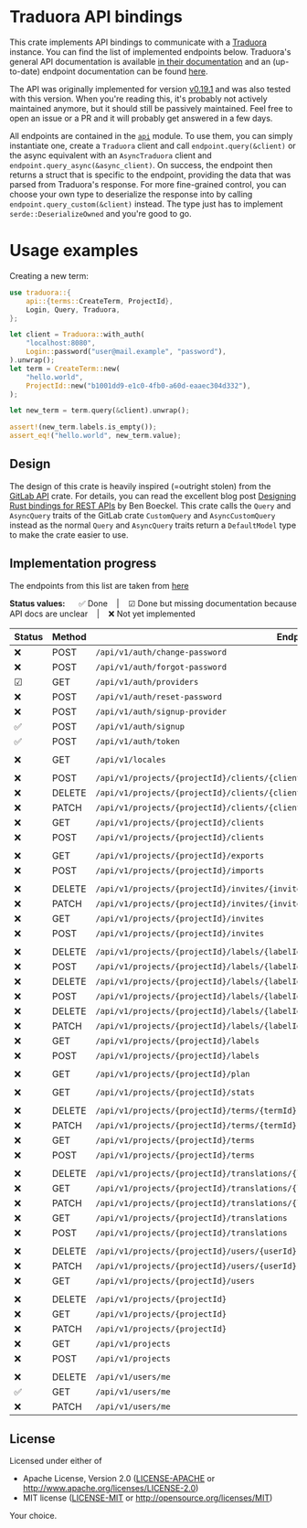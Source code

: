 # Traduora API bindings

This crate implements API bindings to communicate with a [Traduora](https://traduora.co/) instance.
You can find the list of implemented endpoints below. Traduora's general API documentation is available [in their
documentation](https://docs.traduora.co/docs/api/v1/overview) and an (up-to-date) endpoint documentation can be
found [here](https://docs.traduora.co/docs/api/v1/swagger).

The API was originally implemented for version [v0.19.1](https://github.com/ever-co/ever-traduora/releases/tag/v0.19.1) and
was also tested with this version. When you're reading this, it's probably not actively maintained anymore, but it should still
be passively maintained. Feel free to open an issue or a PR and it will probably get answered in a few days.

All endpoints are contained in the [`api`](src/api) module. To use them, you can simply instantiate one, create a `Traduora` client
and call `endpoint.query(&client)` or the async equivalent with an `AsyncTraduora` client and `endpoint.query_async(&async_client)`.
On success, the endpoint then returns a struct that is specific to the endpoint, providing the data that was parsed from Traduora's
response. For more fine-grained control, you can choose your own type to deserialize the response into by calling `endpoint.query_custom(&client)`
instead. The type just has to implement `serde::DeserializeOwned` and you're good to go.

# Usage examples

Creating a new term:
```rust no_run
use traduora::{
    api::{terms::CreateTerm, ProjectId},
    Login, Query, Traduora,
};

let client = Traduora::with_auth(
    "localhost:8080",
    Login::password("user@mail.example", "password"),
).unwrap();
let term = CreateTerm::new(
    "hello.world",
    ProjectId::new("b1001dd9-e1c0-4fb0-a60d-eaaec304d332"),
);

let new_term = term.query(&client).unwrap();

assert!(new_term.labels.is_empty());
assert_eq!("hello.world", new_term.value);
```

## Design

The design of this crate is heavily inspired (=outright stolen) from the [GitLab API](https://gitlab.kitware.com/utils/rust-gitlab) crate.
For details, you can read the excellent blog post [Designing Rust bindings for REST APIs](https://plume.benboeckel.net/~/JustAnotherBlog/designing-rust-bindings-for-rest-ap-is) by Ben Boeckel.
This crate calls the `Query` and `AsyncQuery` traits of the GitLab crate `CustomQuery` and `AsyncCustomQuery` instead as the normal
`Query` and `AsyncQuery` traits return a `DefaultModel` type to make the crate easier to use.

## Implementation progress

The endpoints from this list are taken from [here](api.json)

**Status values:** &nbsp;&nbsp;&nbsp;&nbsp; ✅ Done &nbsp;&nbsp; | &nbsp;&nbsp; ☑ Done but missing documentation because API docs are unclear &nbsp;&nbsp; | &nbsp;&nbsp; ❌ Not yet implemented


| Status | Method | Endpoint                                                                                | Type                   |
|--------|--------|-----------------------------------------------------------------------------------------|------------------------|
|   ❌   | POST   | `/api/v1/auth/change-password`                                                          |                        |
|   ❌   | POST   | `/api/v1/auth/forgot-password`                                                          |                        |
|   ☑   | GET    | `/api/v1/auth/providers`                                                                | [`api::auth::Providers`] |
|   ❌   | POST   | `/api/v1/auth/reset-password`                                                           |                        |
|   ❌   | POST   | `/api/v1/auth/signup-provider`                                                          |                        |
|   ✅   | POST   | `/api/v1/auth/signup`                                                                   | [`api::auth::Signup`]  |
|   ✅   | POST   | `/api/v1/auth/token`                                                                    | [`api::auth::Token`]   |
|        |        |                                                                                         |                        |
|   ❌   | GET    | `/api/v1/locales`                                                                       |                        |
|        |        |                                                                                         |                        |
|   ❌   | POST   | `/api/v1/projects/{projectId}/clients/{clientId}/rotate-secret`                         |                        |
|   ❌   | DELETE | `/api/v1/projects/{projectId}/clients/{clientId}`                                       |                        |
|   ❌   | PATCH  | `/api/v1/projects/{projectId}/clients/{clientId}`                                       |                        |
|   ❌   | GET    | `/api/v1/projects/{projectId}/clients`                                                  |                        |
|   ❌   | POST   | `/api/v1/projects/{projectId}/clients`                                                  |                        |
|        |        |                                                                                         |                        |
|   ❌   | GET    | `/api/v1/projects/{projectId}/exports`                                                  |                        |
|   ❌   | POST   | `/api/v1/projects/{projectId}/imports`                                                  |                        |
|        |        |                                                                                         |                        |
|   ❌   | DELETE | `/api/v1/projects/{projectId}/invites/{inviteId}`                                       |                        |
|   ❌   | PATCH  | `/api/v1/projects/{projectId}/invites/{inviteId}`                                       |                        |
|   ❌   | GET    | `/api/v1/projects/{projectId}/invites`                                                  |                        |
|   ❌   | POST   | `/api/v1/projects/{projectId}/invites`                                                  |                        |
|        |        |                                                                                         |                        |
|   ❌   | DELETE | `/api/v1/projects/{projectId}/labels/{labelId}/terms/{termId}/translations/{localeCode}`|                        |
|   ❌   | POST   | `/api/v1/projects/{projectId}/labels/{labelId}/terms/{termId}/translations/{localeCode}`|                        |
|   ❌   | DELETE | `/api/v1/projects/{projectId}/labels/{labelId}/terms/{termId}`                          |                        |
|   ❌   | POST   | `/api/v1/projects/{projectId}/labels/{labelId}/terms/{termId}`                          |                        |
|   ❌   | DELETE | `/api/v1/projects/{projectId}/labels/{labelId}`                                         |                        |
|   ❌   | PATCH  | `/api/v1/projects/{projectId}/labels/{labelId}`                                         |                        |
|   ❌   | GET    | `/api/v1/projects/{projectId}/labels`                                                   |                        |
|   ❌   | POST   | `/api/v1/projects/{projectId}/labels`                                                   |                        |
|        |        |                                                                                         |                        |
|   ❌   | GET    | `/api/v1/projects/{projectId}/plan`                                                     |                        |
|        |        |                                                                                         |                        |
|   ❌   | GET    | `/api/v1/projects/{projectId}/stats`                                                    |                        |
|        |        |                                                                                         |                        |
|   ❌   | DELETE | `/api/v1/projects/{projectId}/terms/{termId}`                                           |                        |
|   ❌   | PATCH  | `/api/v1/projects/{projectId}/terms/{termId}`                                           |                        |
|   ❌   | GET    | `/api/v1/projects/{projectId}/terms`                                                    |                        |
|   ❌   | POST   | `/api/v1/projects/{projectId}/terms`                                                    |                        |
|        |        |                                                                                         |                        |
|   ❌   | DELETE | `/api/v1/projects/{projectId}/translations/{localeCode}`                                |                        |
|   ❌   | GET    | `/api/v1/projects/{projectId}/translations/{localeCode}`                                |                        |
|   ❌   | PATCH  | `/api/v1/projects/{projectId}/translations/{localeCode}`                                |                        |
|   ❌   | GET    | `/api/v1/projects/{projectId}/translations`                                             |                        |
|   ❌   | POST   | `/api/v1/projects/{projectId}/translations`                                             |                        |
|        |        |                                                                                         |                        |
|   ❌   | DELETE | `/api/v1/projects/{projectId}/users/{userId}`                                           |                        |
|   ❌   | PATCH  | `/api/v1/projects/{projectId}/users/{userId}`                                           |                        |
|   ❌   | GET    | `/api/v1/projects/{projectId}/users`                                                    |                        |
|        |        |                                                                                         |                        |
|   ❌   | DELETE | `/api/v1/projects/{projectId}`                                                          |                        |
|   ❌   | GET    | `/api/v1/projects/{projectId}`                                                          |                        |
|   ❌   | PATCH  | `/api/v1/projects/{projectId}`                                                          |                        |
|   ❌   | GET    | `/api/v1/projects`                                                                      |                        |
|   ❌   | POST   | `/api/v1/projects`                                                                      |                        |
|        |        |                                                                                         |                        |
|   ❌   | DELETE | `/api/v1/users/me`                                                                      |                        |
|   ✅   | GET    | `/api/v1/users/me`                                                                      | [`api::users::Me`]     |
|   ❌   | PATCH  | `/api/v1/users/me`                                                                      |                        |

## License

Licensed under either of

- Apache License, Version 2.0
  ([LICENSE-APACHE](LICENSE-Apache-2.0) or <http://www.apache.org/licenses/LICENSE-2.0>)
- MIT license
  ([LICENSE-MIT](LICENSE-MIT) or <http://opensource.org/licenses/MIT>)

Your choice.